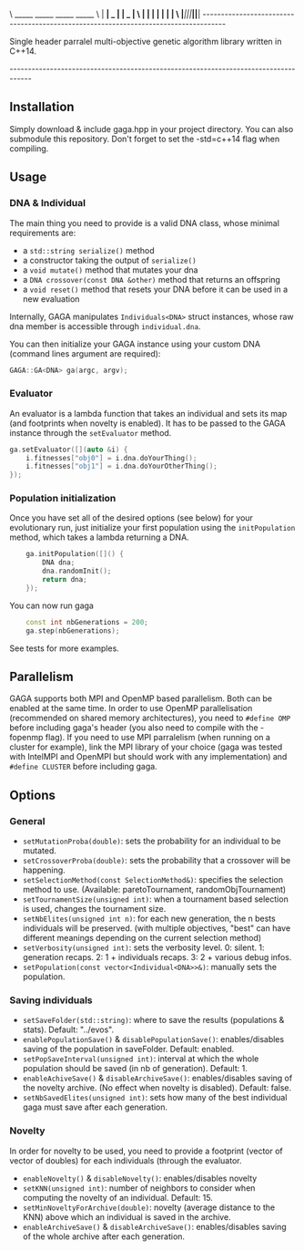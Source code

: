    \                        _____ _____ _____ _____ 
   \                       |   __|  _  |   __|  _  |
   \                       |  |  |     |  |  |     |
   \                       |_____|__|__|_____|__|__|
\------------------------------------------------------------------------------------

 Single header parralel multi-objective genetic algorithm library written in C++14.

\------------------------------------------------------------------------------------

## Installation
Simply download & include gaga.hpp in your project directory. You can also submodule this repository. Don't forget to set the -std=c++14 flag when compiling.

## Usage
### DNA & Individual
The main thing you need to provide is a valid DNA class, whose minimal requirements are:
 - a `std::string serialize()` method
 - a constructor taking the output of `serialize()`
 - a `void mutate()` method that mutates your dna
 - a `DNA crossover(const DNA &other)` method that returns an offspring
 - a `void reset()` method that resets your DNA before it can be used in a new evaluation

Internally, GAGA manipulates `Individuals<DNA>` struct instances, whose raw dna member is accessible through `individual.dna`.

You can then initialize your GAGA instance using your custom DNA (command lines argument are required):
```c++
GAGA::GA<DNA> ga(argc, argv);
```

### Evaluator
An evaluator is a lambda function that takes an individual and sets its map (and footprints when novelty is enabled). It has to be passed to the GAGA instance through the `setEvaluator` method.
```c++
ga.setEvaluator([](auto &i) { 
	i.fitnesses["obj0"] = i.dna.doYourThing(); 
	i.fitnesses["obj1"] = i.dna.doYourOtherThing(); 
});
```
### Population initialization
Once you have set all of the desired options (see below) for your evolutionary run, just initialize your first population using the `initPopulation` method, which takes a lambda returning a DNA.

```c++
	ga.initPopulation([]() { 
		DNA dna;
		dna.randomInit();
		return dna; 
	});
```

You can now run gaga
```c++
	const int nbGenerations = 200;
	ga.step(nbGenerations);
```
See tests for more examples.

## Parallelism
GAGA supports both MPI and OpenMP based parallelism. Both can be enabled at the same time. In order to use OpenMP parallelisation (recommended on shared memory architectures), you need to `#define OMP` before including gaga's header (you also need to compile with the -fopenmp flag).
If you need to use MPI parralelism (when running on a cluster for example), link the MPI library of your choice (gaga was tested with IntelMPI and OpenMPI but should work with any implementation) and `#define CLUSTER` before including gaga.

## Options
### General
 - `setMutationProba(double)`: sets the probability for an individual to be mutated.
 - `setCrossoverProba(double)`: sets the probability that a crossover will be happening.
 - `setSelectionMethod(const SelectionMethod&)`: specifies the selection method to use. (Available: paretoTournament, randomObjTournament)
 - `setTournamentSize(unsigned int)`: when a tournament based selection is used, changes the tournament size.
 - `setNbElites(unsigned int n)`: for each new generation, the n bests individuals will be preserved. (with multiple objectives, "best" can have different meanings depending on the current selection method) 
 - `setVerbosity(unsigned int)`: sets the verbosity level. 0: silent. 1: generation recaps. 2: 1 + individuals recaps. 3: 2 + various debug infos.
 - `setPopulation(const vector<Individual<DNA>>&)`: manually sets the population.

### Saving individuals
 - `setSaveFolder(std::string)`: where to save the results (populations & stats). Default: "../evos".
 - `enablePopulationSave()` & `disablePopulationSave()`: enables/disables saving of the population in saveFolder. Default: enabled.
 - `setPopSaveInterval(unsigned int)`: interval at which the whole population should be saved (in nb of generation). Default: 1.
 - `enableAchiveSave()` & `disableArchiveSave()`: enables/disables saving of the novelty archive. (No effect when novelty is disabled). Default: false.
 - `setNbSavedElites(unsigned int)`: sets how many of the best individual gaga must save after each generation.

### Novelty
In order for novelty to be used, you need to provide a footprint (vector of vector of doubles) for each individuals (through the evaluator.
 - `enableNovelty()` & `disableNovelty()`: enables/disables novelty
 - `setKNN(unsigned int)`: number of neighbors to consider when computing the novelty of an individual. Default: 15.
 - `setMinNoveltyForArchive(double)`: novelty (average distance to the KNN) above which an individual is saved in the archive.
 - `enableArchiveSave()` & `disableArchiveSave()`: enables/disables saving of the whole archive after each generation.
